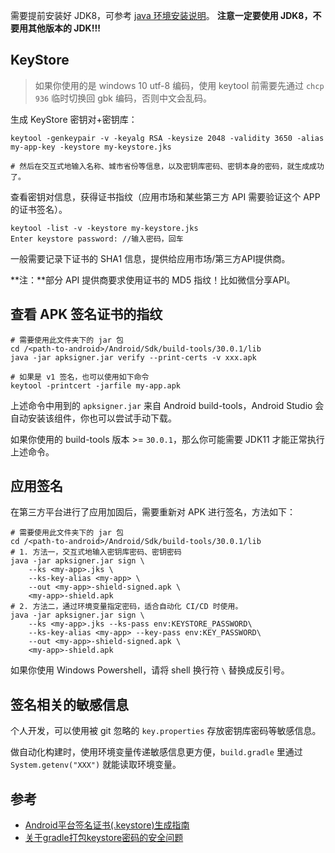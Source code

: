 
需要提前安装好 JDK8，可参考 [java 环境安装说明](/programming-language/java/README.md)。
**注意一定要使用 JDK8，不要用其他版本的 JDK!!!**

## KeyStore

>如果你使用的是 windows 10 utf-8 编码，使用 keytool 前需要先通过 `chcp 936` 临时切换回 gbk 编码，否则中文会乱码。

生成 KeyStore 密钥对+密钥库：

```shell
keytool -genkeypair -v -keyalg RSA -keysize 2048 -validity 3650 -alias my-app-key -keystore my-keystore.jks

# 然后在交互式地输入名称、城市省份等信息，以及密钥库密码、密钥本身的密码，就生成成功了。
```

查看密钥对信息，获得证书指纹（应用市场和某些第三方 API 需要验证这个 APP 的证书签名）。

```shell
keytool -list -v -keystore my-keystore.jks  
Enter keystore password: //输入密码，回车
```

一般需要记录下证书的 SHA1 信息，提供给应用市场/第三方API提供商。

**注：**部分 API 提供商要求使用证书的 MD5 指纹！比如微信分享API。


## 查看 APK 签名证书的指纹

```shell
# 需要使用此文件夹下的 jar 包
cd /<path-to-android>/Android/Sdk/build-tools/30.0.1/lib
java -jar apksigner.jar verify --print-certs -v xxx.apk

# 如果是 v1 签名，也可以使用如下命令
keytool -printcert -jarfile my-app.apk
```

上述命令中用到的 `apksigner.jar` 来自 Android build-tools，Android Studio 会自动安装该组件，你也可以尝试手动下载。

如果你使用的 build-tools 版本 >= `30.0.1`，那么你可能需要 JDK11 才能正常执行上述命令。


## 应用签名

在第三方平台进行了应用加固后，需要重新对 APK 进行签名，方法如下：

```shell
# 需要使用此文件夹下的 jar 包
cd /<path-to-android>/Android/Sdk/build-tools/30.0.1/lib
# 1. 方法一，交互式地输入密钥库密码、密钥密码
java -jar apksigner.jar sign \
    --ks <my-app>.jks \
    --ks-key-alias <my-app> \
    --out <my-app>-shield-signed.apk \
    <my-app>-shield.apk
# 2. 方法二，通过环境变量指定密码，适合自动化 CI/CD 时使用。
java -jar apksigner.jar sign \
    --ks <my-app>.jks --ks-pass env:KEYSTORE_PASSWORD\
    --ks-key-alias <my-app> --key-pass env:KEY_PASSWORD\
    --out <my-app>-shield-signed.apk \
    <my-app>-shield.apk
```

如果你使用 Windows Powershell，请将 shell 换行符 `\` 替换成反引号。

## 签名相关的敏感信息

个人开发，可以使用被 git 忽略的 `key.properties` 存放密钥库密码等敏感信息。

做自动化构建时，使用环境变量传递敏感信息更方便，`build.gradle` 里通过 `System.getenv("XXX")` 就能读取环境变量。


## 参考

- [Android平台签名证书(.keystore)生成指南 ](https://ask.dcloud.net.cn/article/id-35777__page-2)
- [关于gradle打包keystore密码的安全问题](https://www.cnblogs.com/liming-saki/p/5016330.html)
